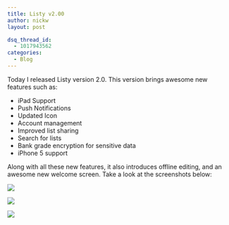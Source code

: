 ```yaml
---
title: Listy v2.00
author: nickw
layout: post

dsq_thread_id:
  - 1017943562
categories:
  - Blog
---
```


Today I released Listy version 2.0. This version brings awesome new features such as:

  * <span style="line-height: 13px;">iPad Support</span>
  * <span style="line-height: 13px;">Push Notifications</span>
  * <span style="line-height: 13px;">Updated Icon</span>
  * <span style="line-height: 13px;">Account management</span>
  * <span style="line-height: 13px;">Improved list sharing</span>
  * <span style="line-height: 13px;">Search for lists</span>
  * <span style="line-height: 13px;">Bank grade encryption for sensitive data</span>
  * <span style="line-height: 13px;">iPhone 5 support</span>

Along with all these new features, it also introduces offline editing, and an awesome new welcome screen. Take a look at the screenshots below:

<!--more-->
<p>
<img class="img-responsive center-block" src="//cdn.nickwhyte.com/2012/11/mzl.pbtcngjn.320x480-75.jpg" />
</p>
<p>
<img class="img-responsive center-block" src="//cdn.nickwhyte.com/2012/11/mzl.onbilrmn.320x480-75.jpg" />
</p>
<p>
<img class="img-responsive center-block" src="//cdn.nickwhyte.com/2012/11/mzl.lcqmmuts.320x480-75.jpg" />
</p>